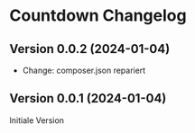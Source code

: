 # Countdown Changelog

## Version 0.0.2 (2024-01-04)

* Change: composer.json repariert

## Version 0.0.1 (2024-01-04)

Initiale Version
